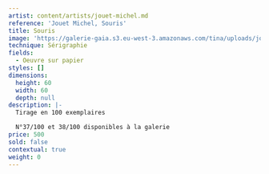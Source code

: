 ```yaml
---
artist: content/artists/jouet-michel.md
reference: 'Jouet Michel, Souris'
title: Souris
image: 'https://galerie-gaia.s3.eu-west-3.amazonaws.com/tina/uploads/jouet-michel/galerie gaia michel jouet souris.jpg'
technique: Sérigraphie
fields:
  - Oeuvre sur papier
styles: []
dimensions:
  height: 60
  width: 60
  depth: null
description: |-
  Tirage en 100 exemplaires

  N°37/100 et 38/100 disponibles à la galerie
price: 500
sold: false
contextual: true
weight: 0
---
```



